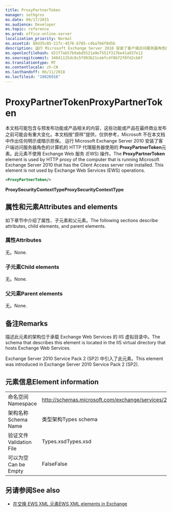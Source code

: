 ```yaml
---
title: ProxyPartnerToken
manager: sethgros
ms.date: 09/17/2015
ms.audience: Developer
ms.topic: reference
ms.prod: office-online-server
localization_priority: Normal
ms.assetid: 88d35c05-21fc-4576-b785-c4ba7b6f8d5b
description: 运行 Microsoft Exchange Server 2010 安装了客户端访问服务器角色的计算机的 HTTP 代理服务器使用的ProxyPartnerToken元素。此元素不使用 Exchange Web 服务 (EWS) 操作。
ms.openlocfilehash: d21f7ab57b9abd5521a9e7551f317be41a937e12
ms.sourcegitcommit: 34041125dc8c5f993b21cebfc4f8b72f0fd2cb6f
ms.translationtype: MT
ms.contentlocale: zh-CN
ms.lasthandoff: 06/11/2018
ms.locfileid: "19826916"
---
```

# <a name="proxypartnertoken"></a><span data-ttu-id="c405d-104">ProxyPartnerToken</span><span class="sxs-lookup"><span data-stu-id="c405d-104">ProxyPartnerToken</span></span>

<span data-ttu-id="c405d-p102">本文档可能包含与预发布功能或产品相关的内容，这些功能或产品在最终商业发布之前可能会有重大变化。本文档按"原样"提供，仅供参考，Microsoft 不在本文档中作出任何明示或暗示担保。 运行 Microsoft Exchange Server 2010 安装了客户端访问服务器角色的计算机的 HTTP 代理服务器使用的 **ProxyPartnerToken**元素。此元素不使用 Exchange Web 服务 (EWS) 操作。</span><span class="sxs-lookup"><span data-stu-id="c405d-p102">The **ProxyPartnerToken** element is used by HTTP proxy of the computer that is running Microsoft Exchange Server 2010 that has the Client Access server role installed. This element is not used by Exchange Web Services (EWS) operations.</span></span> 
  
```XML
<ProxyPartnerToken/>
```

 <span data-ttu-id="c405d-107">**ProxySecurityContextType**</span><span class="sxs-lookup"><span data-stu-id="c405d-107">**ProxySecurityContextType**</span></span>
## <a name="attributes-and-elements"></a><span data-ttu-id="c405d-108">属性和元素</span><span class="sxs-lookup"><span data-stu-id="c405d-108">Attributes and elements</span></span>

<span data-ttu-id="c405d-109">如下章节中介绍了属性、子元素和父元素。</span><span class="sxs-lookup"><span data-stu-id="c405d-109">The following sections describe attributes, child elements, and parent elements.</span></span>
  
### <a name="attributes"></a><span data-ttu-id="c405d-110">属性</span><span class="sxs-lookup"><span data-stu-id="c405d-110">Attributes</span></span>

<span data-ttu-id="c405d-111">无。</span><span class="sxs-lookup"><span data-stu-id="c405d-111">None.</span></span>
  
### <a name="child-elements"></a><span data-ttu-id="c405d-112">子元素</span><span class="sxs-lookup"><span data-stu-id="c405d-112">Child elements</span></span>

<span data-ttu-id="c405d-113">无。</span><span class="sxs-lookup"><span data-stu-id="c405d-113">None.</span></span>
  
### <a name="parent-elements"></a><span data-ttu-id="c405d-114">父元素</span><span class="sxs-lookup"><span data-stu-id="c405d-114">Parent elements</span></span>

<span data-ttu-id="c405d-115">无。</span><span class="sxs-lookup"><span data-stu-id="c405d-115">None.</span></span>
  
## <a name="remarks"></a><span data-ttu-id="c405d-116">备注</span><span class="sxs-lookup"><span data-stu-id="c405d-116">Remarks</span></span>

<span data-ttu-id="c405d-117">描述此元素的架构位于承载 Exchange Web Services 的 IIS 虚拟目录中。</span><span class="sxs-lookup"><span data-stu-id="c405d-117">The schema that describes this element is located in the IIS virtual directory that hosts Exchange Web Services.</span></span>
  
<span data-ttu-id="c405d-118">Exchange Server 2010 Service Pack 2 (SP2) 中引入了此元素。</span><span class="sxs-lookup"><span data-stu-id="c405d-118">This element was introduced in Exchange Server 2010 Service Pack 2 (SP2).</span></span>
  
## <a name="element-information"></a><span data-ttu-id="c405d-119">元素信息</span><span class="sxs-lookup"><span data-stu-id="c405d-119">Element information</span></span>

|||
|:-----|:-----|
|<span data-ttu-id="c405d-120">命名空间</span><span class="sxs-lookup"><span data-stu-id="c405d-120">Namespace</span></span>  <br/> |http://schemas.microsoft.com/exchange/services/2006/types  <br/> |
|<span data-ttu-id="c405d-121">架构名称</span><span class="sxs-lookup"><span data-stu-id="c405d-121">Schema Name</span></span>  <br/> |<span data-ttu-id="c405d-122">类型架构</span><span class="sxs-lookup"><span data-stu-id="c405d-122">Types schema</span></span>  <br/> |
|<span data-ttu-id="c405d-123">验证文件</span><span class="sxs-lookup"><span data-stu-id="c405d-123">Validation File</span></span>  <br/> |<span data-ttu-id="c405d-124">Types.xsd</span><span class="sxs-lookup"><span data-stu-id="c405d-124">Types.xsd</span></span>  <br/> |
|<span data-ttu-id="c405d-125">可以为空</span><span class="sxs-lookup"><span data-stu-id="c405d-125">Can be Empty</span></span>  <br/> |<span data-ttu-id="c405d-126">False</span><span class="sxs-lookup"><span data-stu-id="c405d-126">False</span></span>  <br/> |
   
## <a name="see-also"></a><span data-ttu-id="c405d-127">另请参阅</span><span class="sxs-lookup"><span data-stu-id="c405d-127">See also</span></span>



- [<span data-ttu-id="c405d-128">在交换 EWS XML 元素</span><span class="sxs-lookup"><span data-stu-id="c405d-128">EWS XML elements in Exchange</span></span>](ews-xml-elements-in-exchange.md)

